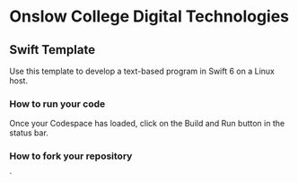 # Onslow College Digital Technologies

## Swift Template

Use this template to develop a text-based program in Swift 6 on a Linux host.

### How to run your code

Once your Codespace has loaded, click on the Build and Run button in the status bar.

### How to fork your repository

`   
